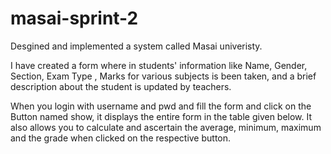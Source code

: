 # masai-sprint-2
 
Desgined and implemented a system called Masai univeristy.

I have created a form where in students' information like Name, Gender, Section, Exam Type , 
Marks for various subjects is been taken, and a brief description about the student is updated by
teachers.

When you login with username and pwd and fill the form and click on the Button named show, it 
displays the entire form in the table given below.
It also allows you to calculate and ascertain the average, minimum, maximum and the grade when clicked on the 
respective button.



